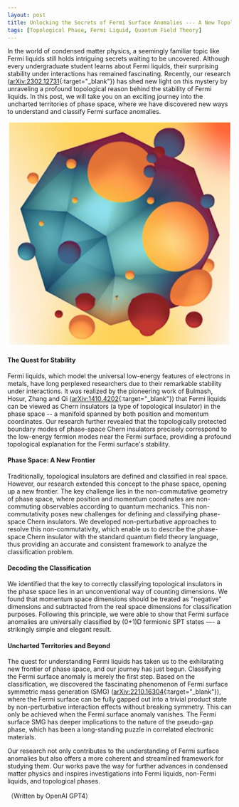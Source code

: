 ```yaml
---
layout: post
title: Unlocking the Secrets of Fermi Surface Anomalies --- A New Topological Perspective
tags: [Topological Phase, Fermi Liquid, Quantum Field Theory]
---
```


In the world of condensed matter physics, a seemingly familiar topic like Fermi liquids still holds intriguing secrets waiting to be uncovered. Although every undergraduate student learns about Fermi liquids, their surprising stability under interactions has remained fascinating. Recently, our research ([arXiv:2302.12731](https://arxiv.org/abs/2302.12731){:target="_blank"}) has shed new light on this mystery by unraveling a profound topological reason behind the stability of Fermi liquids. In this post, we will take you on an exciting journey into the uncharted territories of phase space, where we have discovered new ways to understand and classify Fermi surface anomalies.

![Abstract art of Fermi surface.](/assets/img/figures/fermi_surface.png)

#### The Quest for Stability

Fermi liquids, which model the universal low-energy features of electrons in metals, have long perplexed researchers due to their remarkable stability under interactions. It was realized by the pioneering work of Bulmash, Hosur, Zhang and Qi ([arXiv:1410.4202](https://arxiv.org/abs/1410.4202){:target="_blank"}) that Fermi liquids can be viewed as Chern insulators (a type of topological insulator) in the phase space -- a manifold spanned by both position and momentum coordinates. Our research further revealed that the topologically protected boundary modes of phase-space Chern insulators precisely correspond to the low-energy fermion modes near the Fermi surface, providing a profound topological explanation for the Fermi surface's stability.


#### Phase Space: A New Frontier

Traditionally, topological insulators are defined and classified in real space. However, our research extended this concept to the phase space, opening up a new frontier. The key challenge lies in the non-commutative geometry of phase space, where position and momentum coordinates are non-commuting observables according to quantum mechanics. This non-commutativity poses new challenges for defining and classifying phase-space Chern insulators. We developed non-perturbative approaches to resolve this non-commutativity, which enable us to describe the phase-space Chern insulator with the standard quantum field theory language, thus providing an accurate and consistent framework to analyze the classification problem.

#### Decoding the Classification

We identified that the key to correctly classifying topological insulators in the phase space lies in an unconventional way of counting dimensions. We found that momentum space dimensions should be treated as "negative" dimensions and subtracted from the real space dimensions for classification purposes. Following this principle, we were able to show that Fermi surface anomalies are universally classified by (0+1)D fermionic SPT states —- a strikingly simple and elegant result.


#### Uncharted Territories and Beyond

The quest for understanding Fermi liquids has taken us to the exhilarating new frontier of phase space, and our journey has just begun. Classifying the Fermi surface anomaly is merely the first step. Based on the classification, we discovered the fascinating phenomenon of Fermi surface symmetric mass generation (SMG) ([arXiv:2210.16304](https://arxiv.org/abs/2210.16304){:target="_blank"}), where the Fermi surface can be fully gapped out into a trivial product state by non-perturbative interaction effects without breaking symmetry. This can only be achieved when the Fermi surface anomaly vanishes. The Fermi surface SMG has deeper implications to the nature of the pseudo-gap phase, which has been a long-standing puzzle in correlated electronic materials. 


Our research not only contributes to the understanding of Fermi surface anomalies but also offers a more coherent and streamlined framework for studying them. Our works pave the way for further advances in condensed matter physics and inspires investigations into Fermi liquids, non-Fermi liquids, and topological phases.

（Written by OpenAI GPT4）

